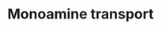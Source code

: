 ---
annotations:
- id: PW:0000004
  parent: regulatory pathway
  type: Pathway Ontology
  value: regulatory pathway
- id: PW:0001250
  parent: regulatory pathway
  type: Pathway Ontology
  value: monoamine transport pathway
authors:
- Bzhang
- MaintBot
- Dex duncan
- Khanspers
- AlexanderPico
- Ddigles
- Zari
- MirellaKalafati
- Mkutmon
- DeSl
- Egonw
- Eweitz
citedin:
- link: PMC7925531
  title: Identification of candidate genes and pathways in retinopathy of prematurity
    by whole exome sequencing of preterm infants enriched in phenotypic extremes (2021)
communities:
- ONTOX
description: Proteins on this pathway have targeted assays available via the [CPTAC
  Assay Portal](https://assays.cancer.gov/available_assays?wp_id=WP727)
last-edited: 2025-03-03
ndex: 892f5af1-8b62-11eb-9e72-0ac135e8bacf
organisms:
- Homo sapiens
redirect_from:
- /index.php/Pathway:WP727
- /instance/WP727
- /instance/WP727_r137460
revision: r137460
schema-jsonld:
- '@context': https://schema.org/
  '@id': https://wikipathways.github.io/pathways/WP727.html
  '@type': Dataset
  creator:
    '@type': Organization
    name: WikiPathways
  description: Proteins on this pathway have targeted assays available via the [CPTAC
    Assay Portal](https://assays.cancer.gov/available_assays?wp_id=WP727)
  keywords:
  - 4-Aminobutanoic acid
  - ACHE
  - ADORA2A
  - AGT
  - AMPH
  - Anisomycin
  - CDC25C
  - Catecholamine
  - Citalopram
  - DBH
  - Dopamine
  - Epinephrine
  - FBXO32
  - HEPES
  - HRH3
  - Hemicholinium-3
  - IL1B
  - IL1R1
  - ITGB3
  - L-tryptophan
  - MAPK14
  - NOS1
  - Noradrenaline
  - PPP2CB
  - PVRL2
  - Phorbol ester
  - RBL2
  - Reserpine
  - SB 203580
  - SCAMP2
  - SLC5A7
  - SLC6A1
  - SLC6A2
  - SLC6A3
  - SLC6A4
  - STX1A
  - SYN1
  - Serotonin
  - TDO2
  - TGFB1I1
  - TH
  - TNF
  - TNFRSF11B
  - TPH2
  - TSC2
  - UNC13B
  license: CC0
  name: Monoamine transport
seo: CreativeWork
title: Monoamine transport
wpid: WP727
---
